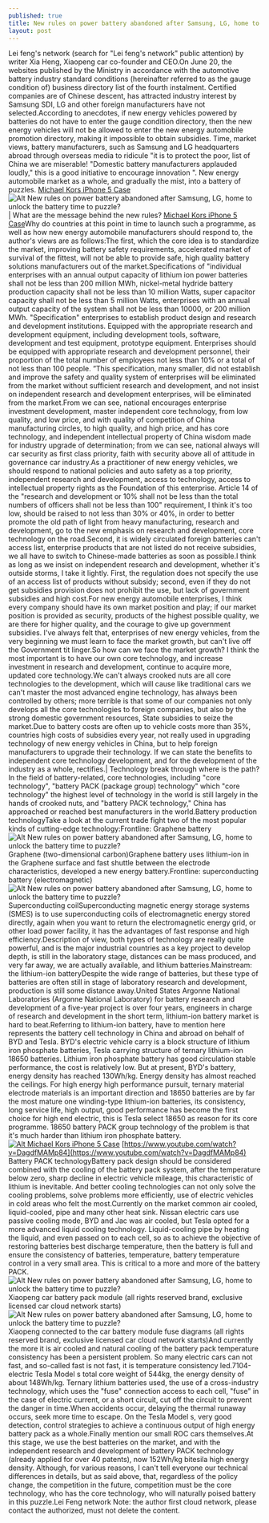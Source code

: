 ```yaml
---
published: true
title: New rules on power battery abandoned after Samsung, LG, home to unlock the battery time to puzzle?
layout: post
---
```

Lei feng\'s network (search for \"Lei feng\'s network\" public attention) by writer Xia Heng, Xiaopeng car co-founder and CEO.On June 20, the websites published by the Ministry in accordance with the automotive battery industry standard conditions (hereinafter referred to as the gauge condition of) business directory list of the fourth instalment. Certified companies are of Chinese descent, has attracted industry interest by Samsung SDI, LG and other foreign manufacturers have not selected.According to anecdotes, if new energy vehicles powered by batteries do not have to enter the gauge condition directory, then the new energy vehicles will not be allowed to enter the new energy automobile promotion directory, making it impossible to obtain subsidies. Time, market views, battery manufacturers, such as Samsung and LG headquarters abroad through overseas media to ridicule \"it is to protect the poor, list of China we are miserable! \"Domestic battery manufacturers applauded loudly,\" this is a good initiative to encourage innovation \". New energy automobile market as a whole, and gradually the mist, into a battery of puzzles. [Michael Kors iPhone 5 Case](http://www.awacase.com/michael-kors-iphone-5-case-cover-frost-purple-p-3390.html)![Alt New rules on power battery abandoned after Samsung, LG, home to unlock the battery time to puzzle?](https://c2.staticflickr.com/8/7574/27987468625_1350454162_z.jpg)| What are the message behind the new rules? [Michael Kors iPhone 5 Case](http://hellokittycase.blogspot.com/2016/06/can-machines-think-part-two.html)Why do countries at this point in time to launch such a programme, as well as how new energy automobile manufacturers should respond to, the author\'s views are as follows:The first, which the core idea is to standardize the market, improving battery safety requirements, accelerated market of survival of the fittest, will not be able to provide safe, high quality battery solutions manufacturers out of the market.Specifications of \"individual enterprises with an annual output capacity of lithium ion power batteries shall not be less than 200 million MWh, nickel-metal hydride battery production capacity shall not be less than 10 million Watts, super capacitor capacity shall not be less than 5 million Watts, enterprises with an annual output capacity of the system shall not be less than 10000, or 200 million MWh. \"Specification\" enterprises to establish product design and research and development institutions. Equipped with the appropriate research and development equipment, including development tools, software, development and test equipment, prototype equipment. Enterprises should be equipped with appropriate research and development personnel, their proportion of the total number of employees not less than 10% or a total of not less than 100 people. ”This specification, many smaller, did not establish and improve the safety and quality system of enterprises will be eliminated from the market without sufficient research and development, and not insist on independent research and development enterprises, will be eliminated from the market.From we can see, national encourages enterprise investment development, master independent core technology, from low quality, and low price, and with quality of competition of China manufacturing circles, to high quality, and high price, and has core technology, and independent intellectual property of China wisdom made for industry upgrade of determination; from we can see, national always will car security as first class priority, faith with security above all of attitude in governance car industry.As a practitioner of new energy vehicles, we should respond to national policies and auto safety as a top priority, independent research and development, access to technology, access to intellectual property rights as the Foundation of this enterprise. Article 14 of the \"research and development or 10% shall not be less than the total numbers of officers shall not be less than 100\" requirement, I think it\'s too low, should be raised to not less than 30% or 40%, in order to better promote the old path of light from heavy manufacturing, research and development, go to the new emphasis on research and development, core technology on the road.Second, it is widely circulated foreign batteries can\'t access list, enterprise products that are not listed do not receive subsidies, we all have to switch to Chinese-made batteries as soon as possible.I think as long as we insist on independent research and development, whether it\'s outside storms, I take it lightly. First, the regulation does not specify the use of an access list of products without subsidy; second, even if they do not get subsidies provision does not prohibit the use, but lack of government subsidies and high cost.For new energy automobile enterprises, I think every company should have its own market position and play; if our market position is provided as security, products of the highest possible quality, we are there for higher quality, and the courage to give up government subsidies. I\'ve always felt that, enterprises of new energy vehicles, from the very beginning we must learn to face the market growth, but can\'t live off the Government tit linger.So how can we face the market growth? I think the most important is to have our own core technology, and increase investment in research and development, continue to acquire more, updated core technology.We can\'t always crooked nuts are all core technologies to the development, which will cause like traditional cars we can\'t master the most advanced engine technology, has always been controlled by others; more terrible is that some of our companies not only develops all the core technologies to foreign companies, but also by the strong domestic government resources, State subsidies to seize the market.Due to battery costs are often up to vehicle costs more than 35%, countries high costs of subsidies every year, not really used in upgrading technology of new energy vehicles in China, but to help foreign manufacturers to upgrade their technology. If we can state the benefits to independent core technology development, and for the development of the industry as a whole, rectifies.| Technology break through where is the path?In the field of battery-related, core technologies, including \"core technology\", \"battery PACK (package group) technology\" which \"core technology\" the highest level of technology in the world is still largely in the hands of crooked nuts, and \"battery PACK technology,\" China has approached or reached best manufacturers in the world.Battery production technologyTake a look at the current trade fight two of the most popular kinds of cutting-edge technology:Frontline: Graphene battery![Alt New rules on power battery abandoned after Samsung, LG, home to unlock the battery time to puzzle?](https://c2.staticflickr.com/8/7334/27952870116_62ecd92317.jpg)Graphene (two-dimensional carbon)Graphene battery uses lithium-ion in the Graphene surface and fast shuttle between the electrode characteristics, developed a new energy battery.Frontline: superconducting battery (electromagnetic)![Alt New rules on power battery abandoned after Samsung, LG, home to unlock the battery time to puzzle?](https://c2.staticflickr.com/8/7285/27952886626_159913dff4_m.jpg)Superconducting coilSuperconducting magnetic energy storage systems (SMES) is to use superconducting coils of electromagnetic energy stored directly, again when you want to return the electromagnetic energy grid, or other load power facility, it has the advantages of fast response and high efficiency.Description of view, both types of technology are really quite powerful, and is the major industrial countries as a key project to develop depth, is still in the laboratory stage, distances can be mass produced, and very far away, we are actually available, and lithium batteries.Mainstream: the lithium-ion batteryDespite the wide range of batteries, but these type of batteries are often still in stage of laboratory research and development, production is still some distance away.United States Argonne National Laboratories (Argonne National Laboratory) for battery research and development of a five-year project is over four years, engineers in charge of research and development in the short term, lithium-ion battery market is hard to beat.Referring to lithium-ion battery, have to mention here represents the battery cell technology in China and abroad on behalf of BYD and Tesla. BYD\'s electric vehicle carry is a block structure of lithium iron phosphate batteries, Tesla carrying structure of ternary lithium-ion 18650 batteries. Lithium iron phosphate battery has good circulation stable performance, the cost is relatively low. But at present, BYD\'s battery, energy density has reached 130Wh/kg. Energy density has almost reached the ceilings. For high energy high performance pursuit, ternary material electrode materials is an important direction and 18650 batteries are by far the most mature one winding-type lithium-ion batteries, its consistency, long service life, high output, good performance has become the first choice for high end electric, this is Tesla select 18650 as reason for its core programme. 18650 battery PACK group technology of the problem is that it\'s much harder than lithium iron phosphate battery.[![Alt Michael Kors iPhone 5 Case](http://www.awacase.com/images/large/iphone5/michael_kors_ip4009_lrg.jpg)](http://www.awacase.com/michael-kors-iphone-5-case-cover-frost-purple-p-3390.html) [https://www.youtube.com/watch?v=DagdfMAMp84](https://www.youtube.com/watch?v=DagdfMAMp84) Battery PACK technologyBattery pack design should be considered combined with the cooling of the battery pack system, after the temperature below zero, sharp decline in electric vehicle mileage, this characteristic of lithium is inevitable. And better cooling technologies can not only solve the cooling problems, solve problems more efficiently, use of electric vehicles in cold areas who felt the most.Currently on the market common air cooled, liquid-cooled, pipe and many other heat sink. Nissan electric cars use passive cooling mode, BYD and Jac was air cooled, but Tesla opted for a more advanced liquid cooling technology. Liquid-cooling pipe by heating the liquid, and even passed on to each cell, so as to achieve the objective of restoring batteries best discharge temperature, then the battery is full and ensure the consistency of batteries, temperature, battery temperature control in a very small area. This is critical to a more and more of the battery PACK.![Alt New rules on power battery abandoned after Samsung, LG, home to unlock the battery time to puzzle?](https://c2.staticflickr.com/8/7346/27909663071_54dab383ae_z.jpg)Xiaopeng car battery pack module (all rights reserved brand, exclusive licensed car cloud network starts)![Alt New rules on power battery abandoned after Samsung, LG, home to unlock the battery time to puzzle?](https://c2.staticflickr.com/8/7314/27373568323_c9c68bc4c7_z.jpg)Xiaopeng connected to the car battery module fuse diagrams (all rights reserved brand, exclusive licensed car cloud network starts)And currently the more it is air cooled and natural cooling of the battery pack temperature consistency has been a persistent problem. So many electric cars can not fast, and so-called fast is not fast, it is temperature consistency led.7104-electric Tesla Model s total core weight of 544kg, the energy density of about 148Wh/kg. Ternary lithium batteries used, the use of a cross-industry technology, which uses the \"fuse\" connection access to each cell, \"fuse\" in the case of electric current, or a short circuit, cut off the circuit to prevent the danger in time.When accidents occur, delaying the thermal runaway occurs, seek more time to escape. On the Tesla Model s, very good detection, control strategies to achieve a continuous output of high energy battery pack as a whole.Finally mention our small ROC cars themselves.At this stage, we use the best batteries on the market, and with the independent research and development of battery PACK technology (already applied for over 40 patents), now 152Wh/kg bitesila high energy density. Although, for various reasons, I can\'t tell everyone our technical differences in details, but as said above, that, regardless of the policy change, the competition in the future, competition must be the core technology, who has the core technology, who will naturally poised battery in this puzzle.Lei Feng network Note: the author first cloud network, please contact the authorized, must not delete the content.